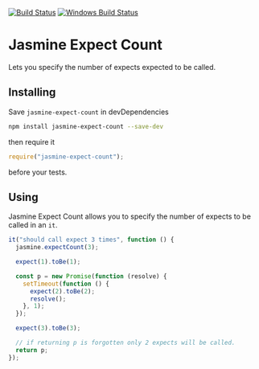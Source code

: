 [![Build Status](https://travis-ci.org/UziTech/jasmine-expect-count.png)](https://travis-ci.org/UziTech/jasmine-expect-count)
[![Windows Build Status](https://ci.appveyor.com/api/projects/status/t8ooplfs8100yc66?svg=true)](https://ci.appveyor.com/project/UziTech/jasmine-expect-count)

# Jasmine Expect Count

Lets you specify the number of expects expected to be called.

## Installing

Save `jasmine-expect-count` in devDependencies

```sh
npm install jasmine-expect-count --save-dev
```

then require it

```js
require("jasmine-expect-count");
```

before your tests.

## Using

Jasmine Expect Count allows you to specify the number of expects to be called in an `it`.

```js
it("should call expect 3 times", function () {
  jasmine.expectCount(3);

  expect(1).toBe(1);

  const p = new Promise(function (resolve) {
    setTimeout(function () {
      expect(2).toBe(2);
      resolve();
    }, 1);
  });

  expect(3).toBe(3);

  // if returning p is forgotten only 2 expects will be called.
  return p;
});
```
